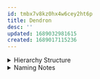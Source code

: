 ```yaml
---
id: tmbx7v8kz0hx4w6cey2ht6p
title: Dendron
desc: ''
updated: 1689032981615
created: 1689017115236
---
```


<details>
    <summary>Hierarchy Structure</summary>

#
**heading 1** = `parent/child note`

**heading 2** = `child note`

**heading 3** = `fold`

- `Prioritise folds`.
- `Work backwards` **when** `copying documentation` **into** `PKB`.

---
</details>


<details>
    <summary>Naming Notes</summary>

#
- Keep as `short` as possible.
- Use `lowercase`.
- Replace spaces with `hyphens` for better **readability** with dot delimiter files.

---
</details>